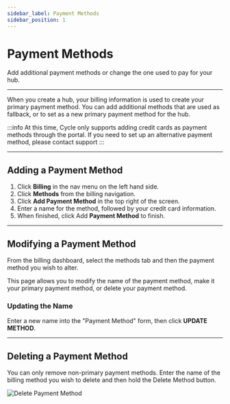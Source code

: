 ```yaml
---
sidebar_label: Payment Methods
sidebar_position: 1
---
```


# Payment Methods

Add additional payment methods or change the one used to pay for your hub.

---

When you create a hub, your billing information is used to create your primary payment method. You can add additional methods that are used as fallback, or to set as a new primary payment method for the hub.

:::info
At this time, Cycle only supports adding credit cards as payment methods through the portal. If you need to set up an alternative payment method, please contact support
:::

---

## Adding a Payment Method

1. Click **Billing** in the nav menu on the left hand side.
2. Click **Methods** from the billing navigation.
3. Click **Add Payment Method** in the top right of the screen.
4. Enter a name for the method, followed by your credit card information.
5. When finished, click Add **Payment Method** to finish.

---

## Modifying a Payment Method

From the billing dashboard, select the methods tab and then the payment method you wish to alter.

This page allows you to modify the name of the payment method, make it your primary payment method, or delete your payment method.

### Updating the Name

Enter a new name into the "Payment Method" form, then click **UPDATE METHOD**.

<!-- todo - embed video -->

---

## Deleting a Payment Method

You can only remove non-primary payment methods. Enter the name of the billing method you wish to delete and then hold the Delete Method button.

![Delete Payment Method](/imgs/billing/payment-methods/delete-payment-method.png)
